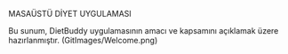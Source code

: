 MASAÜSTÜ DİYET UYGULAMASI

Bu sunum, DietBuddy uygulamasının amacı ve kapsamını açıklamak üzere hazırlanmıştır.
(GitImages/Welcome.png)
